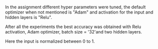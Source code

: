 
In the assignment different hyper parameters were tuned, the default optimizer when not mentioned is "Adam" and activation for the input and hidden layers is "Relu".

After all the experiments the best accuracy was obtained with Relu activation, Adam optimizer, batch size = '32'and two hidden layers.

Here the input is normalized between 0 to 1.

